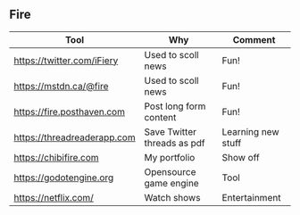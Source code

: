 ## Fire

|Tool  | Why | Comment |
|---|---|---|
| https://twitter.com/iFiery | Used to scoll news | Fun! |
| https://mstdn.ca/@fire | Used to scoll news | Fun! |
| https://fire.posthaven.com | Post long form content | Fun! |
| https://threadreaderapp.com | Save Twitter threads as pdf | Learning new stuff |
| https://chibifire.com | My portfolio | Show off |
| https://godotengine.org | Opensource game engine | Tool |
| https://netflix.com/ | Watch shows | Entertainment |
